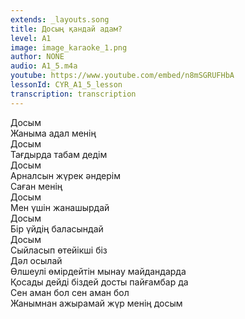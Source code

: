 ```yaml
---
extends: _layouts.song
title: Досың қандай адам?
level: A1
image: image_karaoke_1.png
author: NONE
audio: A1_5.m4a
youtube: https://www.youtube.com/embed/n8mSGRUFHbA
lessonId: CYR_A1_5_lesson
transcription: transcription 
---
```

Досым  
Жаныма адал менің  
Досым  
Тағдырда табам дедім  
Досым  
Арналсын жүрек әндерім  
Саған менің  
Досым  
Мен үшін жанашырдай  
Досым  
Бір үйдің баласындай  
Досым  
Сыйласып өтейікші біз  
Дәл осылай  
Өлшеулі өмірдейтін мынау майдандарда  
Қосады дейді біздей досты пайғамбар да  
Сен аман бол сен аман бол  
Жанымнан ажырамай жүр менің досым